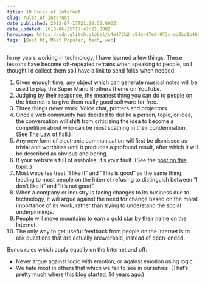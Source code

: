 ```yaml
---
title: 10 Rules of Internet
slug: rules_of_internet
date_published: 2013-07-17T21:28:52.000Z
date_updated: 2018-06-25T17:47:21.000Z
heroimage: https://cdn.glitch.global/c4e475b2-a54e-47e0-973c-ed0bd1b46262/charltonhestonmoses_hdv.jpg?v=1670563705021
tags: [Best Of, Most Popular, tech, web]
---
```


In my years working in technology, I have learned a few things. These lessons have become oft-repeated refrains when speaking to people, so I thought I’d collect them so I have a link to send folks when needed.

1. Given enough time, any object which can generate musical notes will be used to play the Super Mario Brothers theme on YouTube.
2. Judging by their response, the meanest thing you can do to people on the Internet is to give them really good software for free.
3. Three things *never* work: Voice chat, printers and projectors.
4. Once a web community has decided to dislike a person, topic, or idea, the conversation will shift from criticizing the idea to become a competition about who can be most scathing in their condemnation. (See [The Law of Fail](/2009/06/the-end-of-fail.html).)
5. Any new form of electronic communication will first be dismissed as trivial and worthless until it produces a profound result, after which it will be described as obvious and boring.
6. If your website’s full of assholes, it’s your fault. (See the [post on this topic](/2011/07/if-your-websites-full-of-assholes-its-your-fault.html).)
7. Most websites treat “I like it” and “This is good” as the same thing, leading to most people on the Internet refusing to distinguish between “I don’t like it” and “It’s not good”.
8. When a company or industry is facing changes to its business due to technology, it will argue against the need for change based on the moral importance of its work, rather than trying to understand the social underpinnings.
9. People will move mountains to earn a gold star by their name on the Internet.
10. The only way to get useful feedback from people on the Internet is to ask questions that are actually answerable, instead of open-ended.

Bonus rules which apply equally on the Internet and off:

- Never argue against logic with emotion, or against emotion using logic.
- We hate most in others that which we fail to see in ourselves. (That’s pretty much where this blog started, [14 years ago](/1999/07/30/a_minor_revelat/).)
